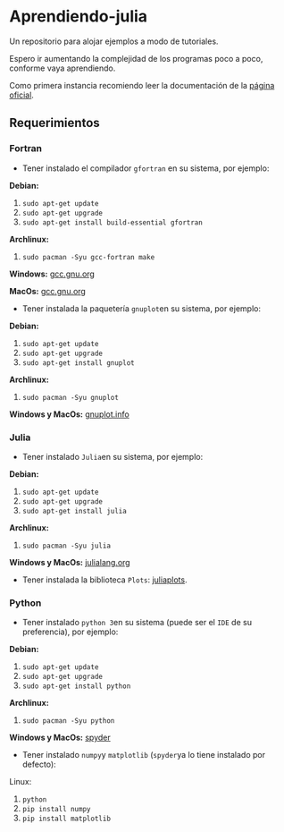 # Aprendiendo-julia
Un repositorio para alojar ejemplos a modo de tutoriales.

Espero ir aumentando la complejidad de los programas poco a poco, conforme vaya aprendiendo.

Como primera instancia recomiendo leer la documentación de la [página oficial](https://docs.julialang.org/en/v1/).

## Requerimientos

### Fortran

* Tener instalado el compilador `gfortran` en su sistema, por ejemplo:

**Debian:**
1. `sudo apt-get update`
1. `sudo apt-get upgrade`
1. `sudo apt-get install build-essential gfortran`

**Archlinux:**
1. `sudo pacman -Syu gcc-fortran make`

**Windows:**
[gcc.gnu.org](https://gcc.gnu.org/wiki/GFortranBinariesWindows)

**MacOs:**
[gcc.gnu.org](https://gcc.gnu.org/wiki/GFortranBinariesMacOS)


* Tener instalada la paquetería `gnuplot`en su sistema, por ejemplo:

**Debian:**
1. `sudo apt-get update`
1. `sudo apt-get upgrade`
1. `sudo apt-get install gnuplot`

**Archlinux:**
1. `sudo pacman -Syu gnuplot`

**Windows y MacOs:**
[gnuplot.info](http://www.gnuplot.info/)


### Julia

* Tener instalado `Julia`en su sistema, por ejemplo:

**Debian:**
1. `sudo apt-get update`
1. `sudo apt-get upgrade`
1. `sudo apt-get install julia`

**Archlinux:**
1. `sudo pacman -Syu julia`

**Windows y MacOs:**
[julialang.org](https://julialang.org/downloads/)


* Tener instalada la biblioteca `Plots`: [juliaplots](https://docs.juliaplots.org/).


### Python

* Tener instalado `python 3`en su sistema (puede ser el `IDE` de su preferencia), por ejemplo:

**Debian:**
1. `sudo apt-get update`
1. `sudo apt-get upgrade`
1. `sudo apt-get install python`

**Archlinux:**
1. `sudo pacman -Syu python`

**Windows y MacOs:**
[spyder](https://www.spyder-ide.org/)


* Tener instalado `numpy`y `matplotlib` (`spyder`ya lo tiene instalado por defecto):

Linux:
1. `python`
1. `pip install numpy`
1. `pip install matplotlib`
